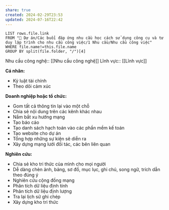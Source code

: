 ```yaml
---
share: true
created: 2024-02-29T23:53
updated: 2024-07-16T22:42
---
```


```dataview
LIST rows.file.link
FROM "📐 Dự án/Các buổi đáp ứng nhu cầu học cách sử dụng công cụ và tư duy lập trình cho nhu cầu công việc/1 Nhu cầu/Nhu cầu công việc" 
WHERE file.name!=this.file.name
GROUP BY split(file.folder, "/")[4]
```
Nhu cầu công nghệ:: [[Nhu cầu công nghệ]]
Lĩnh vực:: [[Lĩnh vực]]

**Cá nhân:**
- Kỷ luật tài chính
- Theo dõi cảm xúc

**Doanh nghiệp hoặc tổ chức:**
- Gom tất cả thông tin lại vào một chỗ
- Chia sẻ nội dung trên các kênh khác nhau
- Nắm bắt xu hướng mạng
- Tạo báo cáo
- Tạo danh sách hạch toán vào các phần mềm kế toán
- Tạo website cho dự án
- Tổng hợp những sự kiện sẽ diễn ra
- Xây dựng mạng lưới đối tác, các bên liên quan

**Nghiên cứu:**
- Chia sẻ kho tri thức của mình cho mọi người
- Dễ dàng chèn ảnh, bảng, sơ đồ, mục lục, ghi chú, song ngữ, trích dẫn theo đúng ý
- Nghiên cứu cộng đồng mạng
- Phân tích dữ liệu định tính
- Phân tích dữ liệu định lượng
- Tra lại lịch sử ghi chép
- Xây dựng kho tri thức